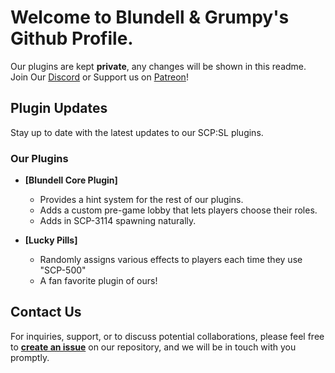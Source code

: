 # Welcome to Blundell & Grumpy's Github Profile.

Our plugins are kept **private**, any changes will be shown in this readme.
Join Our [Discord](https://discord.gg/blundellandgrumpys) or
Support us on [Patreon](https://www.patreon.com/join/blundellandgrumpy)!

## Plugin Updates

Stay up to date with the latest updates to our SCP:SL plugins.

### Our Plugins

- **[Blundell Core Plugin]**
  - Provides a hint system for the rest of our plugins.
  - Adds a custom pre-game lobby that lets players choose their roles.
  - Adds in SCP-3114 spawning naturally.

- **[Lucky Pills]**
  - Randomly assigns various effects to players each time they use "SCP-500" 
  - A fan favorite plugin of ours!

## Contact Us

For inquiries, support, or to discuss potential collaborations, please feel free to **[create an issue](https://github.com/BlundellandGrumpys/.github/issues/new)** on our repository, and we will be in touch with you promptly.

